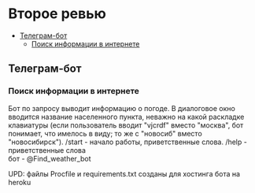 # Второе ревью

* [Телеграм-бот](#Телеграм-бот)  
    * [Поиск информации в интернете](#Поиск-информации-в-интернете)  

## Телеграм-бот
### Поиск информации в интернете
Бот по запросу выводит информацию о погоде. В диалоговое окно вводится название населенного пункта, неважно на какой раскладке клавиатуры (если пользователь вводит "vjcrdf" вместо "москва", бот понимает, что имелось в виду; то же с "новосиб" вместо "новосибирск").
/start - начало работы, приветственные слова.
/help - приветственные слова  
бот - @Find_weather_bot  
  
UPD: файлы Procfile и requirements.txt созданы для хостинга бота на heroku
